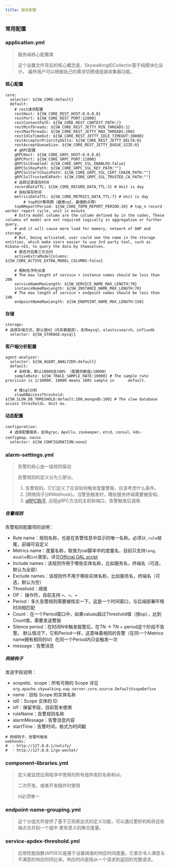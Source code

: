```yaml
---
title: 服务配置
---
```


### 常用配置

### application.yml

> 服务端核心配置类
>
> 这个设置文件背后的核心概念是，Skywalking的Collector基于纯模块化设计。 最终用户可以根据自己的需求切换或组装收集器功能。

#### 核心配置

```
core:
  selector: ${SW_CORE:default}
  default:
    # rest请求配置
    restHost: ${SW_CORE_REST_HOST:0.0.0.0}
    restPort: ${SW_CORE_REST_PORT:12800}
    restContextPath: ${SW_CORE_REST_CONTEXT_PATH:/}
    restMinThreads: ${SW_CORE_REST_JETTY_MIN_THREADS:1}
    restMaxThreads: ${SW_CORE_REST_JETTY_MAX_THREADS:200}
    restIdleTimeOut: ${SW_CORE_REST_JETTY_IDLE_TIMEOUT:30000}
    restAcceptorPriorityDelta: ${SW_CORE_REST_JETTY_DELTA:0}
    restAcceptQueueSize: ${SW_CORE_REST_JETTY_QUEUE_SIZE:0}
    # gRPC配置
    gRPCHost: ${SW_CORE_GRPC_HOST:0.0.0.0}
    gRPCPort: ${SW_CORE_GRPC_PORT:11800}
    gRPCSslEnabled: ${SW_CORE_GRPC_SSL_ENABLED:false}
    gRPCSslKeyPath: ${SW_CORE_GRPC_SSL_KEY_PATH:""}
    gRPCSslCertChainPath: ${SW_CORE_GRPC_SSL_CERT_CHAIN_PATH:""}
    gRPCSslTrustedCAPath: ${SW_CORE_GRPC_SSL_TRUSTED_CA_PATH:""}
    # 追踪记录保存时间
    recordDataTTL: ${SW_CORE_RECORD_DATA_TTL:3} # Unit is day
    # 指标保存时间
    metricsDataTTL: ${SW_CORE_METRICS_DATA_TTL:7} # Unit is day
		# top的计算周期（最慢sql，最慢断点等）
    topNReportPeriod: ${SW_CORE_TOPN_REPORT_PERIOD:10} # top_n record worker report cycle, unit is minute
    # Extra model column are the column defined by in the codes, These columns of model are not required logically in aggregation or further query,
    # and it will cause more load for memory, network of OAP and storage.
    # But, being activated, user could see the name in the storage entities, which make users easier to use 3rd party tool, such as Kibana->ES, to query the data by themselves.
    # 是否开启第三方访问
    activeExtraModelColumns: ${SW_CORE_ACTIVE_EXTRA_MODEL_COLUMNS:false}
    
    # 限制名字的长度
    # The max length of service + instance names should be less than 200
    serviceNameMaxLength: ${SW_SERVICE_NAME_MAX_LENGTH:70}
    instanceNameMaxLength: ${SW_INSTANCE_NAME_MAX_LENGTH:70}
    # The max length of service + endpoint names should be less than 240
    endpointNameMaxLength: ${SW_ENDPOINT_NAME_MAX_LENGTH:150}
```



#### 存储

```
storage:
# 选择存储方式，默认是H2（内存数据库），支持mysql，elasticsearch，influxdb
  selector: ${SW_STORAGE:mysql}
```

#### 客户端分析配置

```
agent-analyzer:
  selector: ${SW_AGENT_ANALYZER:default}
  default:
    # 采样率，默认10000及100% （配置的数值/10000）  
    sampleRate: ${SW_TRACE_SAMPLE_RATE:10000} # The sample rate precision is 1/10000. 10000 means 100% sample in      default.
    
    # 慢sql分析 
    slowDBAccessThreshold: ${SW_SLOW_DB_THRESHOLD:default:200,mongodb:100} # The slow database access thresholds. Unit ms.

```

#### 动态配置

```
configuration:
  # 选择配置服务，支持grpc，Apollo，zookeeper，etcd，consul，k8s-configmap，nacos
  selector: ${SW_CONFIGURATION:none}
```

### alarm-settings.yml

> 告警的核心由一组规则驱动
>
> 告警规则的定义分为三部分。
>
> 1. 告警规则。它们定义了应该如何触发度量警报，应该考虑什么条件。
> 2. [网络钩子](#Webhook}。当警告触发时，哪些服务终端需要被告知。
> 3. [gRPC钩子](https://github.com/SkyAPM/document-cn-translation-of-skywalking/blob/master/docs/zh/8.0.0/setup/backend/backend-alarm.md#gRPCHook). 远程gRPC方法的主机和端口，告警触发后调用.

##### 告警规则

告警规则配置项的说明：

- Rule name：规则名称，也是在告警信息中显示的唯一名称。必须以`_rule`结尾，前缀可自定义
- Metrics name：度量名称，取值为oal脚本中的度量名，目前只支持`long`、`double`和`int`类型。详见[Official OAL script](https://github.com/apache/skywalking/blob/master/docs/en/guides/backend-oal-scripts.md)
- Include names：该规则作用于哪些实体名称，比如服务名，终端名（可选，默认为全部）
- Exclude names：该规则作不用于哪些实体名称，比如服务名，终端名（可选，默认为空）
- Threshold：阈值
- OP： 操作符，目前支持 `>`、`<`、`=`
- Period：多久告警规则需要被核实一下。这是一个时间窗口，与后端部署环境时间相匹配
- Count：在一个Period窗口中，如果values超过Threshold值（按op），达到Count值，需要发送警报
- Silence period：在时间N中触发报警后，在TN -> TN + period这个阶段不告警。 默认情况下，它和Period一样，这意味着相同的告警（在同一个Metrics name拥有相同的Id）在同一个Period内只会触发一次
- message：告警消息

##### 网络钩子

发送字段说明：

- scopeId、scope：所有可用的 Scope 详见 `org.apache.skywalking.oap.server.core.source.DefaultScopeDefine`
- name：目标 Scope 的实体名称
- id0：Scope 实体的 ID
- id1：保留字段，目前暂未使用
- ruleName：告警规则名称
- alarmMessage：告警消息内容
- startTime：告警时间，格式为时间戳

```
# 网络钩子，告警时触发
webhooks:
#  - http://127.0.0.1/notify/
#  - http://127.0.0.1/go-wechat/
```

### component-libraries.yml

> 定义被监控应用程序中使用的所有组件库的名称和id。
>
> 二次开发，或者开发插件时使用
>
> id必须唯一

### endpoint-name-grouping.yml

> 这个分组文件提供了基于正则表达式的定义功能，可以通过更好的和将这些端点合并到一个组中
> 更有意义的聚合度量。

### service-apdex-threshold.yml

> 应用性能指数(APDEX)是基于设置阈值的响应时间度量。它表示令人满意与不满意的响应时间比率。响应时间是指从一个请求到返回的完整请求。